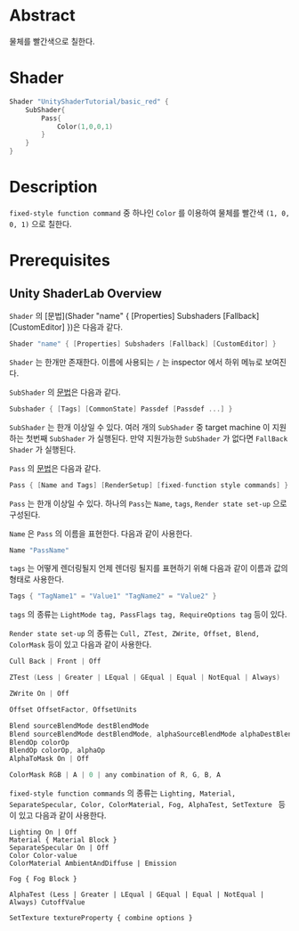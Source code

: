 # Abstract

물체를 빨간색으로 칠한다.

# Shader

```c
Shader "UnityShaderTutorial/basic_red" {
	SubShader{
		Pass{
			Color(1,0,0,1)
		}
	}
}
```

# Description

`fixed-style function command` 중 하나인 `Color`  를 이용하여 물체를 빨간색 `(1, 0, 0, 1)` 으로 칠한다.

# Prerequisites

## Unity ShaderLab Overview

`Shader` 의 [문법](Shader "name" { [Properties] Subshaders [Fallback] [CustomEditor] })은 다음과 같다.

```c
Shader "name" { [Properties] Subshaders [Fallback] [CustomEditor] }
```

`Shader` 는 한개만 존재한다. 이름에 사용되는 `/` 는 inspector 에서 하위 메뉴로 보여진다.

`SubShader` 의 [문법](https://docs.unity3d.com/Manual/SL-SubShader.html)은 다음과 같다.

```c
Subshader { [Tags] [CommonState] Passdef [Passdef ...] }
```

`SubShader` 는 한개 이상일 수 있다. 여러 개의 `SubShader` 중 target machine 이 지원하는 첫번째 `SubShader` 가 실행된다. 만약 지원가능한 `SubShader` 가 없다면 `FallBack Shader` 가 실행된다.

`Pass` 의 [문법](https://docs.unity3d.com/Manual/SL-Pass.html)은 다음과 같다.

```c
Pass { [Name and Tags] [RenderSetup] [fixed-function style commands] }
```

`Pass` 는 한개 이상일 수 있다. 하나의 `Pass`는 `Name`, `tags`, `Render state set-up` 으로 구성된다. 

`Name` 은 `Pass` 의 이름을 표현한다. 다음과 같이 사용한다.

```c
Name "PassName"
```

`tags` 는 어떻게 렌더링될지 언제 렌더링 될지를 표현하기 위해 다음과 같이 이름과 값의 형태로 사용한다. 

```c
Tags { "TagName1" = "Value1" "TagName2" = "Value2" }
```

`tags` 의 종류는 `LightMode tag, PassFlags tag, RequireOptions tag` 등이 있다.

`Render state set-up` 의 종류는 `Cull, ZTest, ZWrite, Offset, Blend, ColorMask` 등이 있고 다음과 같이 사용한다.

```c
Cull Back | Front | Off

ZTest (Less | Greater | LEqual | GEqual | Equal | NotEqual | Always)

ZWrite On | Off

Offset OffsetFactor, OffsetUnits

Blend sourceBlendMode destBlendMode
Blend sourceBlendMode destBlendMode, alphaSourceBlendMode alphaDestBlendMode
BlendOp colorOp
BlendOp colorOp, alphaOp
AlphaToMask On | Off

ColorMask RGB | A | 0 | any combination of R, G, B, A
```

`fixed-style function commands` 의 종류는 `Lighting, Material, SeparateSpecular, Color, ColorMaterial, Fog, AlphaTest, SetTexture ` 등이 있고 다음과 같이 사용한다.

```
Lighting On | Off
Material { Material Block }
SeparateSpecular On | Off
Color Color-value
ColorMaterial AmbientAndDiffuse | Emission

Fog { Fog Block }

AlphaTest (Less | Greater | LEqual | GEqual | Equal | NotEqual | Always) CutoffValue

SetTexture textureProperty { combine options }
```